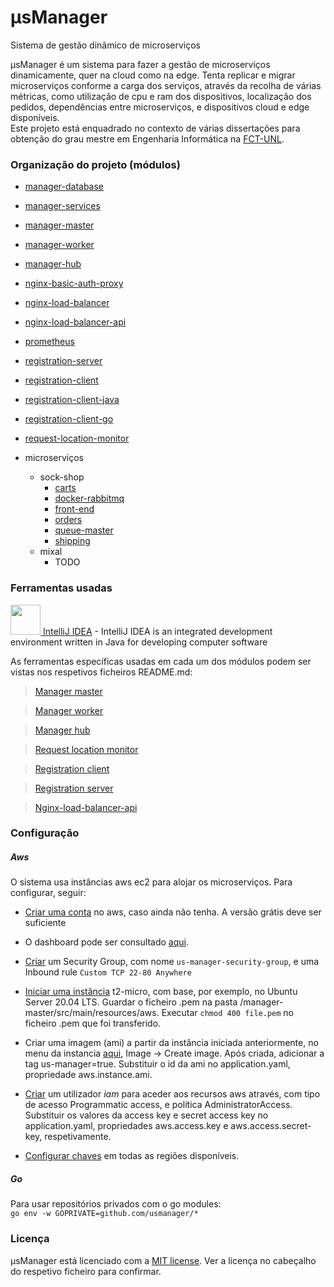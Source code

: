 # μsManager 

Sistema de gestão dinâmico de microserviços

μsManager é um sistema para fazer a gestão de microserviços dinamicamente, quer na cloud como na edge. 
Tenta replicar e migrar microserviços conforme a carga dos serviços, 
através da recolha de várias métricas, como utilização de cpu e ram dos dispositivos, localização dos pedidos, 
dependências entre microserviços, e dispositivos cloud e edge disponíveis.  
Este projeto está enquadrado no contexto de várias dissertações para obtenção do grau mestre em Engenharia Informática na [FCT-UNL](https://www.fct.unl.pt/).

### Organização do projeto (módulos)

- [manager-database](manager-database)

- [manager-services](manager-services)

- [manager-master](manager-master)

- [manager-worker](manager-worker)

- [manager-hub](manager-hub)

- [nginx-basic-auth-proxy](nginx-basic-auth-proxy)

- [nginx-load-balancer](nginx-load-balancer)

- [nginx-load-balancer-api](nginx-load-balancer-api)

- [prometheus](prometheus)

- [registration-server](registration-server)

- [registration-client](registration-client)

- [registration-client-java](registration-client-java)

- [registration-client-go](registration-client-go)

- [request-location-monitor](request-location-monitor)

- microserviços
  - sock-shop
    - [carts](microservices/sock-shop/carts)
    - [docker-rabbitmq](microservices/sock-shop/docker-rabbitmq)
    - [front-end](microservices/sock-shop/front-end)
    - [orders](microservices/sock-shop/orders)
    - [queue-master](microservices/sock-shop/queue-master)
    - [shipping](microservices/sock-shop/shipping)
  - mixal
    - TODO


### Ferramentas usadas

[<img src="https://i.imgur.com/c6X4nsq.png" alt="" width="48" height="48"> IntelliJ IDEA](https://www.jetbrains.com/idea/) - IntelliJ IDEA is an integrated development environment written in Java for developing computer software

As ferramentas específicas usadas em cada um dos módulos podem ser vistas nos respetivos ficheiros README.md:

> [Manager master](manager-master/README.md#ferramentas)  

> [Manager worker](manager-worker/README.md#ferramentas)  

> [Manager hub](manager-hub/README.md#ferramentas)  

> [Request location monitor](request-location-monitor/README.md#ferramentas)  

> [Registration client](registration-client/README.md#ferramentas)  

> [Registration server](registration-server/README.md#ferramentas)  

> [Nginx-load-balancer-api](registration-client/README.md#ferramentas)  

### Configuração

##### Aws

O sistema usa instâncias aws ec2 para alojar os microserviços. Para configurar, seguir:

- [Criar uma conta](https://signin.aws.amazon.com/signin?redirect_uri=https%3A%2F%2Fconsole.aws.amazon.com%2Fconsole%2Fhome%3Fstate%3DhashArgs%2523%26isauthcode%3Dtrue&client_id=arn%3Aaws%3Aiam%3A%3A015428540659%3Auser%2Fhomepage&forceMobileApp=0&code_challenge=Gzp7ZBgZKf6PFunBuy7d8chpcB2c9KDZzViYgdhBy1Q&code_challenge_method=SHA-256) no aws, caso ainda não tenha. A versão grátis deve ser suficiente

- O dashboard pode ser consultado [aqui](https://us-east-2.console.aws.amazon.com/ec2/v2/home?region=us-east-2#Home:).

- [Criar](https://us-east-2.console.aws.amazon.com/ec2/v2/home?region=us-east-2#SecurityGroups:) um Security Group, 
com nome `us-manager-security-group`, e uma Inbound rule `Custom TCP 22-80 Anywhere`

- [Iniciar uma instância](https://us-east-2.console.aws.amazon.com/ec2/v2/home?region=us-east-2#LaunchInstanceWizard:) 
t2-micro, com base, por exemplo, no Ubuntu Server 20.04 LTS. Guardar o ficheiro .pem na pasta /manager-master/src/main/resources/aws.
Executar `chmod 400 file.pem` no ficheiro .pem que foi transferido.

- Criar uma imagem (ami) a partir da instância iniciada anteriormente, no menu da instancia [aqui](https://us-east-2.console.aws.amazon.com/ec2/v2/home?region=us-east-2#Instances:https://us-east-2.console.aws.amazon.com/ec2/v2/home?region=us-east-2#Instances:),
Image -> Create image. Após criada, adicionar a tag us-manager=true. 
Substituir o id da ami no application.yaml, propriedade aws.instance.ami.

- [Criar](https://console.aws.amazon.com/iam/home#/users) um utilizador *iam* para aceder aos recursos aws através, 
com tipo de acesso Programmatic access, e política AdministratorAccess. Substituir os valores da access key e secret access key no application.yaml, propriedades aws.access.key e aws.access.secret-key, respetivamente.

- [Configurar chaves](https://aws.amazon.com/pt/premiumsupport/knowledge-center/ec2-ssh-key-pair-regions/) em todas as regiões disponíveis.

##### Go

Para usar repositórios privados com o go modules:  
`go env -w GOPRIVATE=github.com/usmanager/*`

### Licença

μsManager está licenciado com a [MIT license](LICENSE). Ver a licença no cabeçalho do respetivo ficheiro para confirmar.

